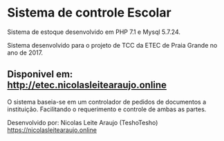 # Sistema de controle Escolar

Sistema de estoque desenvolvido em PHP 7.1 e Mysql 5.7.24. 

Sistema desenvolvido para o projeto de TCC da ETEC de Praia Grande no ano de 2017.

Disponivel em: http://etec.nicolasleitearaujo.online
--------


O sistema baseia-se em um controlador de pedidos de documentos a instituição. Facilitando o requerimento e controle de ambas as partes.

Desenvolvido por: Nicolas Leite Araujo (TeshoTesho)
https://nicolasleitearaujo.online
